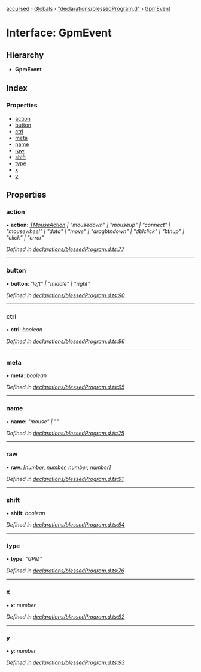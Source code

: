 [accursed](../README.md) › [Globals](../globals.md) › ["declarations/blessedProgram.d"](../modules/_declarations_blessedprogram_d_.md) › [GpmEvent](_declarations_blessedprogram_d_.gpmevent.md)

# Interface: GpmEvent

## Hierarchy

* **GpmEvent**

## Index

### Properties

* [action](_declarations_blessedprogram_d_.gpmevent.md#action)
* [button](_declarations_blessedprogram_d_.gpmevent.md#button)
* [ctrl](_declarations_blessedprogram_d_.gpmevent.md#ctrl)
* [meta](_declarations_blessedprogram_d_.gpmevent.md#meta)
* [name](_declarations_blessedprogram_d_.gpmevent.md#name)
* [raw](_declarations_blessedprogram_d_.gpmevent.md#raw)
* [shift](_declarations_blessedprogram_d_.gpmevent.md#shift)
* [type](_declarations_blessedprogram_d_.gpmevent.md#type)
* [x](_declarations_blessedprogram_d_.gpmevent.md#x)
* [y](_declarations_blessedprogram_d_.gpmevent.md#y)

## Properties

###  action

• **action**: *[TMouseAction](../modules/_declarations_blessed_d_.widgets.types.md#tmouseaction) | "mousedown" | "mouseup" | "connect" | "mousewheel" | "data" | "move" | "dragbtndown" | "dblclick" | "btnup" | "click" | "error"*

*Defined in [declarations/blessedProgram.d.ts:77](https://github.com/cancerberoSgx/accursed/blob/468bf3c/src/declarations/blessedProgram.d.ts#L77)*

___

###  button

• **button**: *"left" | "middle" | "right"*

*Defined in [declarations/blessedProgram.d.ts:90](https://github.com/cancerberoSgx/accursed/blob/468bf3c/src/declarations/blessedProgram.d.ts#L90)*

___

###  ctrl

• **ctrl**: *boolean*

*Defined in [declarations/blessedProgram.d.ts:96](https://github.com/cancerberoSgx/accursed/blob/468bf3c/src/declarations/blessedProgram.d.ts#L96)*

___

###  meta

• **meta**: *boolean*

*Defined in [declarations/blessedProgram.d.ts:95](https://github.com/cancerberoSgx/accursed/blob/468bf3c/src/declarations/blessedProgram.d.ts#L95)*

___

###  name

• **name**: *"mouse" | ""*

*Defined in [declarations/blessedProgram.d.ts:75](https://github.com/cancerberoSgx/accursed/blob/468bf3c/src/declarations/blessedProgram.d.ts#L75)*

___

###  raw

• **raw**: *[number, number, number, number]*

*Defined in [declarations/blessedProgram.d.ts:91](https://github.com/cancerberoSgx/accursed/blob/468bf3c/src/declarations/blessedProgram.d.ts#L91)*

___

###  shift

• **shift**: *boolean*

*Defined in [declarations/blessedProgram.d.ts:94](https://github.com/cancerberoSgx/accursed/blob/468bf3c/src/declarations/blessedProgram.d.ts#L94)*

___

###  type

• **type**: *"GPM"*

*Defined in [declarations/blessedProgram.d.ts:76](https://github.com/cancerberoSgx/accursed/blob/468bf3c/src/declarations/blessedProgram.d.ts#L76)*

___

###  x

• **x**: *number*

*Defined in [declarations/blessedProgram.d.ts:92](https://github.com/cancerberoSgx/accursed/blob/468bf3c/src/declarations/blessedProgram.d.ts#L92)*

___

###  y

• **y**: *number*

*Defined in [declarations/blessedProgram.d.ts:93](https://github.com/cancerberoSgx/accursed/blob/468bf3c/src/declarations/blessedProgram.d.ts#L93)*

